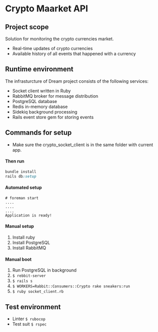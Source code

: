 # Crypto Maarket API

## Project scope

Solution for monitoring the crypto currencies market.  

- Real-time updates of crypto currencies
- Available history of all events that happened with a currency

## Runtime environment

The infrasturcture of Dream project consists of the following services:

- Socket client written in Ruby
- RabbitMQ broker for message distribution
- PostgreSQL database
- Redis in-memory database
- Sidekiq background processing
- Rails event store gem for storing events

## Commands for setup
- Make sure the crypto_socket_client is in the same folder with current app.
#### Then run
```ruby
bundle install
rails db:setup
```

#### Automated setup

```
# foreman start
....
....
....
Application is ready!
```

#### Manual setup

1. Install ruby
1. Install PostgreSQL
1. Install RabbitMQ

#### Manual boot

1. Run PostgreSQL in background
1. `$ rebbit-server`
1. `$ rails s`
1. `$ WORKERS=Rabbit::Consumers::Crypto rake sneakers:run`
1. `$ ruby socket_client.rb`

## Test environment

- Linter `$ rubocop`
- Test suit `$ rspec`